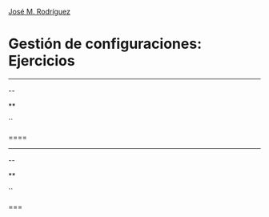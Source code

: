 [José M. Rodríguez](https://github.com/Jmrodriguez90)

Gestión de configuraciones: Ejercicios
======================================================================

****

--

**

``


====


****

--

**

``


===



